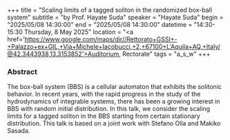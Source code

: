 +++
title = "Scaling limits of a tagged soliton in the randomized box-ball system"
subtitle = "by Prof. Hayate Suda"
speaker = "Hayate Suda"
begin = "2025/05/08  14:30:00"
end = "2025/05/08  14:30:00"
datetime = "14:30-15:30 Thursday, 8 May 2025"
location = "<a href='https://www.google.com/maps/dir//Rettorato+GSSI+-+Palazzo+ex+GIL,+Via+Michele+Iacobucci,+2,+67100+L'Aquila+AQ,+Italy/@42.3443938,13.3153852'>Auditorium, Rectorate</a>"
tags = "a_s_w"
+++

### Abstract
The box-ball system (BBS) is a cellular automaton that exhibits the solitonic behavior. In recent years, with the rapid progress in the study of the hydrodynamics of integrable systems, there has been a growing interest in BBS with random initial distribution. In this talk, we consider the scaling limits for a tagged soliton in the BBS starting from certain stationary distribution. This talk is based on a joint work with Stefano Olla and Makiko Sasada.
